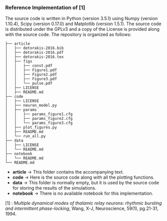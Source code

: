 ### Reference Implementation of [1]

The source code is written in Python (version 3.5.1) using Numpy (version
1.10.4), Scipy (version 0.17.0) and Matplotlib (version 1.5.1). The source 
code is distributed under the GPLv3 and a copy of the License is provided 
along with the source code. The repository is organized as follows:
```
├── article
│   ├── detorakis-2016.bib
│   ├── detorakis-2016.pdf
│   ├── detorakis-2016.tex
│   ├── figs
│   │   ├── const.pdf
│   │   ├── Figure1.pdf
│   │   ├── Figure2.pdf
│   │   ├── Figure3.pdf
│   │   └── pulse.pdf
│   ├── LICENSE
│   ├── README.md
├── code
│   ├── LICENSE
│   ├── neuron_model.py
│   ├── params
│   │   ├── params_figure1.cfg
│   │   ├── params_figure2.cfg
│   │   └── params_figure3.cfg
│   ├── plot_figures.py
│   ├── README.md
│   └── run_all.py
├── data
│   ├── LICENSE
│   └── README.md
├── notebook
│   └── README.md
└── README.md
```

*
    **article** -> This folder contains the accompanying text.
*   
    **code** -> Here is the source code along with all the plotting functions.
*
    **data** -> This folder is normally empty, but it is used by the source 
    code for storing the results of the simulations. 
*   
    **notebook** -> There is no available notebook for this implementation. 



[1] : *Multiple dynamical modes of thalamic relay neurons: rhythmic
bursting and intermittent phase-locking*, Wang, X-J, Neuroscience,
59(1), pg.21-31, 1994.
